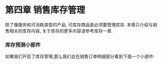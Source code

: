 # 第四章 销售库存管理

除了像服务和可消耗类型的产品, 可库存商品是必须要管理库存. 本章只介绍与销售相关的库存内容, 关于库存的更多内容请参考库存一章.

### 库存预测小部件

如果我们开启了库存管理,那么我们会在销售订单明细部分看到下面一个小部件:

